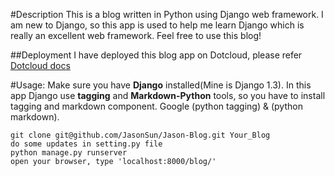 #Description
This is a blog written in Python using Django web framework. I am new to Django, so this app is used to help me learn Django which is really an excellent web framework. Feel free to use this blog!

##Deployment
I have deployed this blog app on Dotcloud, please refer [Dotcloud docs](http://docs.dotcloud.com/tutorials/django)

#Usage:
Make sure you have **Django** installed(Mine is Django 1.3). In this app Django use **tagging** and **Markdown-Python** tools, so you have to install tagging and markdown component. Google (python tagging) & (python markdown).

    git clone git@github.com/JasonSun/Jason-Blog.git Your_Blog
    do some updates in setting.py file
    python manage.py runserver
    open your browser, type 'localhost:8000/blog/'
